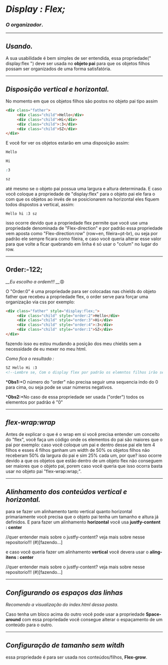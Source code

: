 # _Display : Flex;_

### _O organizador_.

___

## _Usando._

A sua usabilidade é bem simples de ser entendida, essa propriedade(" display:flex ") deve ser usada no **objeto pai** para que os objetos filhos possam ser organizados de uma forma satisfatória. 

___

## _Disposição vertical e horizontal._

No momento em que os objetos filhos são postos no objeto pai tipo assim

```html
<div class="father">
     <div class="child">Hello</div>
     <div class="child">Hi</div>
     <div class="child">:3</div>
     <div class="child">SZ</div>
</div>
```

E você for ver os objetos estarão em uma disposição assim:

````css
Hello

Hi

:3

sz 

````



até mesmo se o objeto pai possua uma largura e altura determinada. E caso você coloque a propriedade de "display:flex" para o objeto pai ele fara o com que os objetos ao invés de se posicionarem na horizontal eles fiquem todos dispostos a vertical, assim:

````
Hello hi :3 sz
````

isso ocorre devido que a propriedade flex permite que você use uma propriedade denominada de "Flex-direction" e por padrão essa propriedade vem aposta como "Flex-direction:row" (row=en, fileira=pt-br), ou seja por padrão ele sempre ficara como fileira, e caso você queria alterar esse valor para que volte a ficar quebrando em linha é só usar o "colum" no lugar do row.

___

## Order:-122;

*__Eu escolho a ordem!!! __*:rage:

O "Order:0" é uma propriedade para ser colocadas nas chields do objeto father que recebeu a propriedade flex, o order serve para forçar uma organização via css por exemplo:

````html
<div class="father" style="display:flex;">
     <div class="child" style="order:2">Hello</div>
     <div class="child" style="order:3">Hi</div>
     <div class="child" style="order:4">:3</div>
     <div class="child" style="order:1">SZ</div>
</div>
````

fazendo isso eu estou mudando a posição dos meu chields sem a necessidade de eu mexer no meu html.

_Como fica o resultado :_

````html
SZ Hello Hi :3 
<!--Lembre se, Com o display flex por padrão os elemntos filhos irão se comportar colocando se para a horizontal-->
````

*__Obs1:__*O número do "order" não precisa seguir uma sequencia indo do 0 para cima, ou seja pode se usar números negativos.

*__Obs2:__*No caso de essa propriedade ser usada ("order") todos os elementos por padrão é "0"

___

## _flex-wrap:wrap_

Antes de explicar o que é o wrap em si você precisa entender um conceito do "flex", você faça um código onde os elementos do pai são maiores que o pai por exemplo: caso você coloque um pai e dentro desse pai ele tem 4 filhos e esses 4 filhos ganham um width de 50% os objetos filhos não receberam 50% da largura do pai e sim 25% cada um, por que? isso ocorre devido a que os objetos que estão dentro de um objeto flex não conseguem ser maiores que o objeto pai, porem caso você queria que isso ocorra basta usar no objeto pai "flex-wrap:wrap;".



___

## _Alinhamento dos conteúdos vertical e horizontal._

para se fazer um alinhamento tanto vertical quanto horizontal primariamente você precisa que o objeto pai tenha um tamanho e altura já definidos. E para fazer um alinhamento **horizontal** você usa **justfy-content : center** 

//quer entender mais sobre o justfy-content? veja mais sobre nesse repositorio!!! (#)[fazendo...] 

e caso você queria fazer um alinhamento **vertical** você devera usar o **aling-itens : center**

//quer entender mais sobre o justfy-content? veja mais sobre nesse repositorio!!! (#)[fazendo...] 

___

## _Configurando os espaços das linhas_

_Recomendo a visualização do index.html dessa pasta._

Caso tenha um bloco acima do outro você pode usar a propriedade __Space-around__ com essa propriedade você consegue alterar o espaçamento de um conteúdo para o outro.

___

## _Configuração de tamanho sem witdh_

essa propriedade é para ser usada nos conteúdos/filhos, __Flex-grow__.







